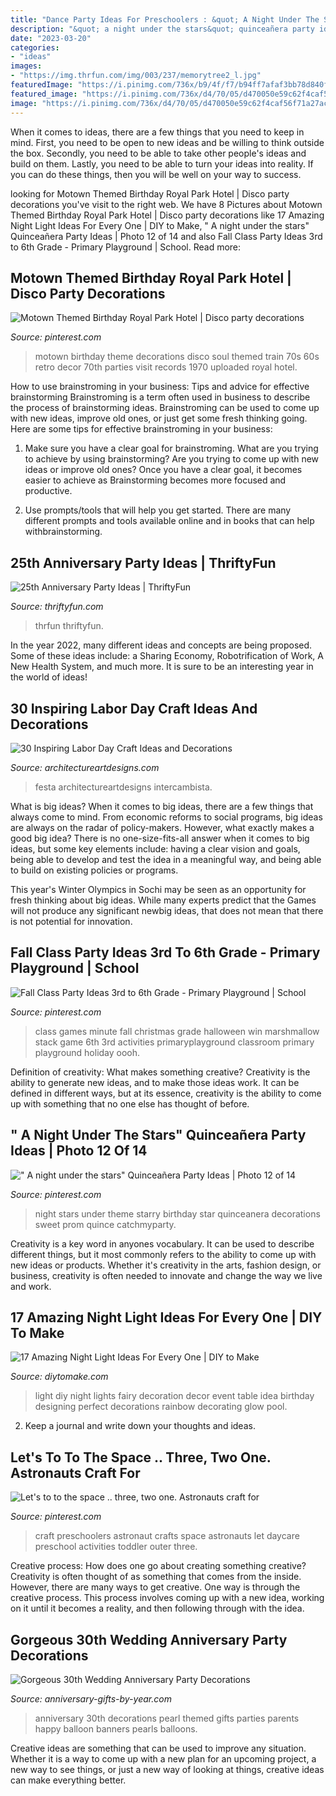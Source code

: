 ```yaml
---
title: "Dance Party Ideas For Preschoolers : &quot; A Night Under The Stars&quot; Quinceañera Party Ideas"
description: "&quot; a night under the stars&quot; quinceañera party ideas"
date: "2023-03-20"
categories:
- "ideas"
images:
- "https://img.thrfun.com/img/003/237/memorytree2_l.jpg"
featuredImage: "https://i.pinimg.com/736x/b9/4f/f7/b94ff7afaf3bb78d840f86b9b2097599.jpg"
featured_image: "https://i.pinimg.com/736x/d4/70/05/d470050e59c62f4caf56f71a27ac5834--motown-party-s-party.jpg"
image: "https://i.pinimg.com/736x/d4/70/05/d470050e59c62f4caf56f71a27ac5834--motown-party-s-party.jpg"
---
```



When it comes to ideas, there are a few things that you need to keep in mind. First, you need to be open to new ideas and be willing to think outside the box. Secondly, you need to be able to take other people's ideas and build on them. Lastly, you need to be able to turn your ideas into reality. If you can do these things, then you will be well on your way to success.

	

		
looking for Motown Themed Birthday Royal Park Hotel | Disco party decorations you've visit to the right web. We have 8 Pictures about Motown Themed Birthday Royal Park Hotel | Disco party decorations like 17 Amazing Night Light Ideas For Every One | DIY to Make, &quot; A night under the stars&quot; Quinceañera Party Ideas | Photo 12 of 14 and also Fall Class Party Ideas 3rd to 6th Grade - Primary Playground | School. Read more:
		
    
## Motown Themed Birthday Royal Park Hotel | Disco Party Decorations

<img loading=lazy src="https://i.pinimg.com/736x/d4/70/05/d470050e59c62f4caf56f71a27ac5834--motown-party-s-party.jpg" onerror="this.onerror=null;this.src='https://tse4.mm.bing.net/th?id=OIP.ZmQid8dMXKsk_4rzFCznywHaJ6&amp;pid=15.1';" alt="Motown Themed Birthday Royal Park Hotel | Disco party decorations">

_Source: pinterest.com_

>motown birthday theme decorations disco soul themed train 70s 60s retro decor 70th parties visit records 1970 uploaded royal hotel. 

	

How to use brainstroming in your business: Tips and advice for effective brainstorming
Brainstroming is a term often used in business to describe the process of brainstorming ideas. Brainstroming can be used to come up with new ideas, improve old ones, or just get some fresh thinking going. Here are some tips for effective brainstroming in your business: 
1. Make sure you have a clear goal for brainstroming. What are you trying to achieve by using brainstorming? Are you trying to come up with new ideas or improve old ones? Once you have a clear goal, it becomes easier to achieve as Brainstorming becomes more focused and productive. 

2. Use prompts/tools that will help you get started. There are many different prompts and tools available online and in books that can help withbrainstorming.

    
## 25th Anniversary Party Ideas | ThriftyFun

<img loading=lazy src="https://img.thrfun.com/img/003/237/memorytree2_l.jpg" onerror="this.onerror=null;this.src='https://tse2.mm.bing.net/th?id=OIP.J5vKZ4D_9nKikcJH1wBDrgHaKu&amp;pid=15.1';" alt="25th Anniversary Party Ideas | ThriftyFun">

_Source: thriftyfun.com_

>thrfun thriftyfun. 

	

In the year 2022, many different ideas and concepts are being proposed. Some of these ideas include: a Sharing Economy, Robotrification of Work, A New Health System, and much more. It is sure to be an interesting year in the world of ideas!

    
## 30 Inspiring Labor Day Craft Ideas And Decorations

<img loading=lazy src="https://www.architectureartdesigns.com/wp-content/uploads/2013/08/2143.jpg" onerror="this.onerror=null;this.src='https://tse2.mm.bing.net/th?id=OIP.j1LQypMwSvluPtXuxLVPfAHaE8&amp;pid=15.1';" alt="30 Inspiring Labor Day Craft Ideas and Decorations">

_Source: architectureartdesigns.com_

>festa architectureartdesigns intercambista. 

	

What is big ideas?
When it comes to big ideas, there are a few things that always come to mind. From economic reforms to social programs, big ideas are always on the radar of policy-makers. However, what exactly makes a good big idea?
There is no one-size-fits-all answer when it comes to big ideas, but some key elements include: having a clear vision and goals, being able to develop and test the idea in a meaningful way, and being able to build on existing policies or programs.

This year's Winter Olympics in Sochi may be seen as an opportunity for fresh thinking about big ideas. While many experts predict that the Games will not produce any significant newbig ideas, that does not mean that there is not potential for innovation.

    
## Fall Class Party Ideas 3rd To 6th Grade - Primary Playground | School

<img loading=lazy src="https://i.pinimg.com/736x/b9/4f/f7/b94ff7afaf3bb78d840f86b9b2097599.jpg" onerror="this.onerror=null;this.src='https://tse1.mm.bing.net/th?id=OIP.5nCxCr52FH1nwKZNQ-vPaQHaLG&amp;pid=15.1';" alt="Fall Class Party Ideas 3rd to 6th Grade - Primary Playground | School">

_Source: pinterest.com_

>class games minute fall christmas grade halloween win marshmallow stack game 6th 3rd activities primaryplayground classroom primary playground holiday oooh. 

	

Definition of creativity: What makes something creative?
Creativity is the ability to generate new ideas, and to make those ideas work. It can be defined in different ways, but at its essence, creativity is the ability to come up with something that no one else has thought of before.

    
## &quot; A Night Under The Stars&quot; Quinceañera Party Ideas | Photo 12 Of 14

<img loading=lazy src="https://i.pinimg.com/736x/19/17/70/191770bc0c9e3048408b2ccb4f4388b7.jpg" onerror="this.onerror=null;this.src='https://tse1.mm.bing.net/th?id=OIP.7VXevdaGGoZWKgZS094aBwHaLG&amp;pid=15.1';" alt="&quot; A night under the stars&quot; Quinceañera Party Ideas | Photo 12 of 14">

_Source: pinterest.com_

>night stars under theme starry birthday star quinceanera decorations sweet prom quince catchmyparty. 

	

Creativity is a key word in anyones vocabulary. It can be used to describe different things, but it most commonly refers to the ability to come up with new ideas or products. Whether it's creativity in the arts, fashion design, or business, creativity is often needed to innovate and change the way we live and work.

    
## 17 Amazing Night Light Ideas For Every One | DIY To Make

<img loading=lazy src="http://www.diytomake.com/wp-content/uploads/2017/02/Kids-Party-Night-Light-Idea.jpg" onerror="this.onerror=null;this.src='https://tse3.mm.bing.net/th?id=OIP.S6aV2hxMmoMU24GB_BC98wHaLL&amp;pid=15.1';" alt="17 Amazing Night Light Ideas For Every One | DIY to Make">

_Source: diytomake.com_

>light diy night lights fairy decoration decor event table idea birthday designing perfect decorations rainbow decorating glow pool. 

	

2. Keep a journal and write down your thoughts and ideas.

    
## Let&#039;s To To The Space .. Three, Two One. Astronauts Craft For

<img loading=lazy src="https://i.pinimg.com/736x/7c/13/0c/7c130c1a3b2281f0f4cc797c147b2083--astronaut-craft-crafts-for-preschoolers.jpg" onerror="this.onerror=null;this.src='https://tse1.mm.bing.net/th?id=OIP.ToGZED_Mlr2yZtVotllDlgDhEs&amp;pid=15.1';" alt="Let&#039;s to to the space .. three, two one. Astronauts craft for">

_Source: pinterest.com_

>craft preschoolers astronaut crafts space astronauts let daycare preschool activities toddler outer three. 

	

Creative process: How does one go about creating something creative?
Creativity is often thought of as something that comes from the inside. However, there are many ways to get creative. One way is through the creative process. This process involves coming up with a new idea, working on it until it becomes a reality, and then following through with the idea.

    
## Gorgeous 30th Wedding Anniversary Party Decorations

<img loading=lazy src="http://www.anniversary-gifts-by-year.com/images/pearl-balloon250.jpg" onerror="this.onerror=null;this.src='https://tse1.mm.bing.net/th?id=OIP.2JieCcjedFfZ-Yw0CrjB0AAAAA&amp;pid=15.1';" alt="Gorgeous 30th Wedding Anniversary Party Decorations">

_Source: anniversary-gifts-by-year.com_

>anniversary 30th decorations pearl themed gifts parties parents happy balloon banners pearls balloons. 

	

Creative ideas are something that can be used to improve any situation. Whether it is a way to come up with a new plan for an upcoming project, a new way to see things, or just a new way of looking at things, creative ideas can make everything better.

